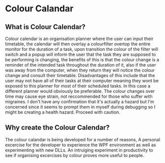 # Colour Calandar
## What is Colour Calendar?
Colour calendar is an organisation planner where the user can input their timetable, the calendar will then overlay a colourfilter overtop the entire monitor for the duration of a task, upon transition the colour of the filter will switch and a popup will inform the user that the task they are supposed to be performing is changing, the benefits of this is that the colour change is a reminder of the intended task throughout the duration of it, also if the user was away from the computer, when they return they will notice the colour change and consult their timetable. Disadvantages of this include that the user may not have all of their tasks at their computer meaning they wont be exposed to this planner for most of their scheduled tasks. In this case a different planner would obviously be preferable. The colour changes over time may cause eye strain, not reccommended for those who suffer with migraines. I don't have any confirmation that it's actually a hazard but I'm concerned since it seems to prompt them in myself during debugging so I might be creating a health hazard. Proceed with caution.

## Why create the Colour Calendar?
The colour calandar is being developed for a number of reasons, A personal excercise for the developer to experience the WPF environment as well as experimenting with new DLLs. An intruiging experiment in productivity to see if organising excercises by colour proves more useful to people.
